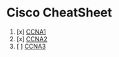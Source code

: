 # Cisco CheatSheet
1. [x] [CCNA1](./CCNA1.md)
2. [x] [CCNA2](./CCNA2.md)
3. [ ] [CCNA3](./CCNA3.md)

